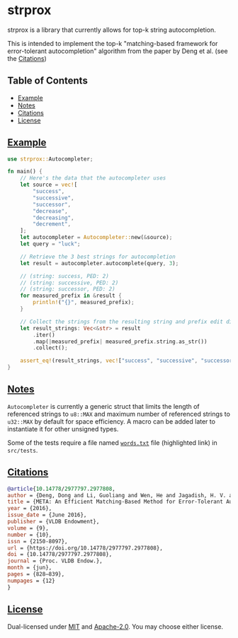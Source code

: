 # strprox

strprox is a library that currently allows for top-k string autocompletion.

This is intended to implement the top-k "matching-based framework for error-tolerant autocompletion" algorithm from the paper by Deng et al. (see the [Citations](#citations))

## Table of Contents
- [Example](#example)
- [Notes](#notes)
- [Citations](#citations)
- [License](#license)

## [Example](#example)

```rust
use strprox::Autocompleter;

fn main() {
    // Here's the data that the autocompleter uses
    let source = vec![
        "success",
        "successive",
        "successor",
        "decrease",
        "decreasing",
        "decrement",
    ];
    let autocompleter = Autocompleter::new(&source);
    let query = "luck";

    // Retrieve the 3 best strings for autocompletion
    let result = autocompleter.autocomplete(query, 3);

    // (string: success, PED: 2)
    // (string: successive, PED: 2)
    // (string: successor, PED: 2)
    for measured_prefix in &result {
        println!("{}", measured_prefix);
    }

    // Collect the strings from the resulting string and prefix edit distance combination
    let result_strings: Vec<&str> = result
        .iter()
        .map(|measured_prefix| measured_prefix.string.as_str())
        .collect();

    assert_eq!(result_strings, vec!["success", "successive", "successor"]);
}
```

## [Notes](#notes)

`Autocompleter` is currently a generic struct that limits the length of referenced strings to `u8::MAX` and maximum number of referenced strings to `u32::MAX` by default for space efficiency. A macro can be added later to instantiate it for other unsigned types.

Some of the tests require a file named [`words.txt`](https://github.com/dwyl/english-words/blob/master/words.txt) file (highlighted link) in `src/tests`.

## [Citations](#citations)
```bibtex
@article{10.14778/2977797.2977808,
author = {Deng, Dong and Li, Guoliang and Wen, He and Jagadish, H. V. and Feng, Jianhua},
title = {META: An Efficient Matching-Based Method for Error-Tolerant Autocompletion},
year = {2016},
issue_date = {June 2016},
publisher = {VLDB Endowment},
volume = {9},
number = {10},
issn = {2150-8097},
url = {https://doi.org/10.14778/2977797.2977808},
doi = {10.14778/2977797.2977808},
journal = {Proc. VLDB Endow.},
month = {jun},
pages = {828–839},
numpages = {12}
}
```

## [License](#license)
Dual-licensed under [MIT](LICENSE-MIT) and [Apache-2.0](LICENSE-APACHE). You may choose either license.
